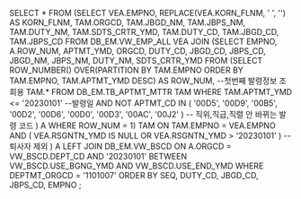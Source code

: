 SELECT *
  FROM (SELECT VEA.EMPNO,
               REPLACE(VEA.KORN_FLNM, ' ', '') AS KORN_FLNM,
               TAM.ORGCD,
               TAM.JBGD_NM,
               TAM.JBPS_NM,
               TAM.DUTY_NM,
               TAM.SDTS_CRTR_YMD,
               TAM.DUTY_CD,
               TAM.JBGD_CD,
               TAM.JBPS_CD
          FROM DB_EM.VW_EMP_ALL VEA
               JOIN (SELECT EMPNO,
               				A.ROW_NUM,
                            APTMT_YMD,
                            ORGCD,
                            DUTY_CD,
                            JBGD_CD,
                            JBPS_CD,
                            JBGD_NM,
                            JBPS_NM,
                            DUTY_NM,
                            SDTS_CRTR_YMD
                       FROM (SELECT ROW_NUMBER() OVER(PARTITION BY TAM.EMPNO ORDER BY TAM.EMPNO, TAM.APTMT_YMD DESC) AS ROW_NUM, --첫번째 발령정보 조회용
                                    TAM.*
                               FROM DB_EM.TB_APTMT_MTTR TAM
                              WHERE TAM.APTMT_YMD <= '20230101' --발령일
                                AND NOT APTMT_CD IN ( '00D5', '00D9', '00B5', '00D2',
                                                      '00D6', '00D0', '00D3', '00AC', '00J2' ) -- 직위,직급,직렬 안 바뀌는 발령 코드
                            ) A
                      WHERE ROW_NUM = 1) TAM
                 ON TAM.EMPNO = VEA.EMPNO	
                    AND ( VEA.RSGNTN_YMD IS NULL
                           OR VEA.RSGNTN_YMD > '20230101' ) -- 퇴사자 제외
       ) A
       LEFT JOIN DB_EM.VW_BSCD
              ON A.ORGCD = VW_BSCD.DEPT_CD
                 AND '20230101' BETWEEN VW_BSCD.USE_BGNG_YMD AND VW_BSCD.USE_END_YMD
 WHERE DEPTMT_ORGCD = '1101007'
 ORDER BY SEQ,
          DUTY_CD,
          JBGD_CD,
          JBPS_CD,
          EMPNO ;
